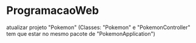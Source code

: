 # ProgramacaoWeb

atualizar projeto "Pokemon" (Classes: "Pokemon" e "PokemonController" tem que estar
no mesmo pacote de "PokemonApplication")
